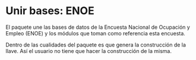 # Unir bases: ENOE
El paquete une las bases de datos de la Encuesta Nacional de Ocupación y Empleo  (ENOE) y los módulos que toman como referencia esta encuesta.

Dentro de las cualidades del paquete es que genera la construcción de la llave. Así el usuario no tiene que hacer la construcción de la misma.
